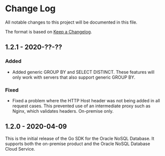 # Change Log
All notable changes to this project will be documented in this file.

The format is based on [Keep a Changelog](http://keepachangelog.com/).

## 1.2.1 - 2020-??-??

### Added
- Added generic GROUP BY and SELECT DISTINCT. These features will only work
  with servers that also support generic GROUP BY.

### Fixed
- Fixed a problem where the HTTP Host header was not being added in all request
cases. This prevented use of an intermediate proxy such as Nginx, which
validates headers. On-premise only.

## 1.2.0 - 2020-04-09
This is the initial release of the Go SDK for the Oracle NoSQL Database.
It supports both the on-premise product and the Oracle NoSQL
Database Cloud Service.
